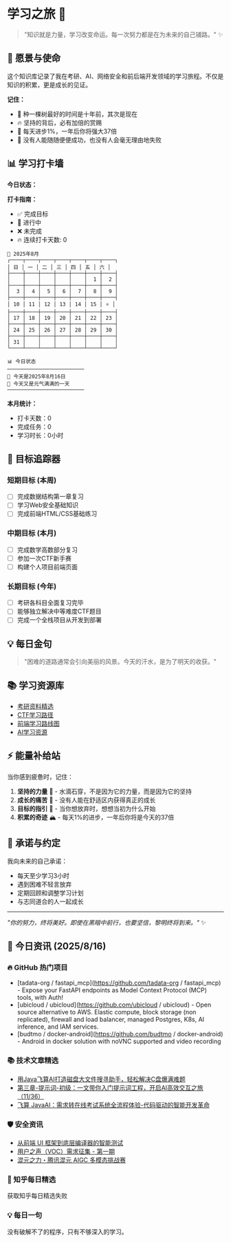 # 学习之旅 🚀

> "知识就是力量，学习改变命运。每一次努力都是在为未来的自己铺路。" ✨

## 🌟 愿景与使命

这个知识库记录了我在考研、AI、网络安全和前后端开发领域的学习旅程。不仅是知识的积累，更是成长的见证。

**记住：**

- 🌱 种一棵树最好的时间是十年前，其次是现在
- 🔥 坚持的背后，必有加倍的赏赐
- 💪 每天进步1%，一年后你将强大37倍
- 🌈 没有人能随随便便成功，也没有人会毫无理由地失败

## 📊 学习打卡墙

**今日状态：**

**打卡指南：**

- ✅ 完成目标
- 🔄 进行中
- ❌ 未完成
- 🔥 连续打卡天数: 0

<!-- CALENDAR_START -->
```
📅 2025年8月
┌────┬────┬────┬────┬────┬────┬────┐
│ 日 │ 一 │ 二 │ 三 │ 四 │ 五 │ 六 │
├────┼────┼────┼────┼────┼────┼────┤
│    │    │    │    │    │  1 │  2 │
├────┼────┼────┼────┼────┼────┼────┤
│  3 │  4 │  5 │  6 │  7 │  8 │  9 │
├────┼────┼────┼────┼────┼────┼────┤
│ 10 │ 11 │ 12 │ 13 │ 14 │ 15 │ ⭐ │
├────┼────┼────┼────┼────┼────┼────┤
│ 17 │ 18 │ 19 │ 20 │ 21 │ 22 │ 23 │
├────┼────┼────┼────┼────┼────┼────┤
│ 24 │ 25 │ 26 │ 27 │ 28 │ 29 │ 30 │
├────┼────┼────┼────┼────┼────┼────┤
│ 31 │    │    │    │    │    │    │
└────┴────┴────┴────┴────┴────┴────┘
```

```
📊 今日状态
─────────────────────────
🌟 今天是2025年8月16日
🌈 今天又是元气满满的一天
─────────────────────────
```
<!-- CALENDAR_END -->

**本月统计：**
- 打卡天数：0
- 完成任务：0
- 学习时长：0小时

## 🎯 目标追踪器

### 短期目标 (本周)

- [ ] 完成数据结构第一章复习
- [ ] 学习Web安全基础知识
- [ ] 完成前端HTML/CSS基础练习

### 中期目标 (本月)

- [ ] 完成数学高数部分复习
- [ ] 参加一次CTF新手赛
- [ ] 构建个人项目前端页面

### 长期目标 (今年)

- [ ] 考研各科目全面复习完毕
- [ ] 能够独立解决中等难度CTF题目
- [ ] 完成一个全栈项目从开发到部署

## 💡 每日金句

> "困难的道路通常会引向美丽的风景。今天的汗水，是为了明天的收获。"

## 📚 学习资源库

- [考研资料精选](https://github.com/topics/kaoyan)
- [CTF学习路径](https://ctf-wiki.org/)
- [前端学习路线图](https://roadmap.sh/frontend)
- [AI学习资源](https://github.com/microsoft/AI-For-Beginners)

## ⚡ 能量补给站

当你感到疲惫时，记住：

1. **坚持的力量** 🌊 - 水滴石穿，不是因为它的力量，而是因为它的坚持
2. **成长的痛苦** 🌵 - 没有人能在舒适区内获得真正的成长
3. **目标的指引** 🧭 - 当你想放弃时，想想当初为什么开始
4. **积累的奇迹** 🏔️ - 每天1%的进步，一年后你将是今天的37倍

## 🤝 承诺与约定

我向未来的自己承诺：

- 每天至少学习3小时
- 遇到困难不轻言放弃
- 定期回顾和调整学习计划
- 与志同道合的人一起成长

---

*"你的努力，终将美好。即使在黑暗中前行，也要坚信，黎明终将到来。"* ✨

<!-- DAILY_INFO_START -->

## 📰 今日资讯 (2025/8/16)

### 🔥 GitHub 热门项目
- [tadata-org / fastapi_mcp](https://github.com/tadata-org / fastapi_mcp) - Expose your FastAPI endpoints as Model Context Protocol (MCP) tools, with Auth!
- [ubicloud / ubicloud](https://github.com/ubicloud / ubicloud) - Open source alternative to AWS. Elastic compute, block storage (non replicated), firewall and load balancer, managed Postgres, K8s, AI inference, and IAM services.
- [budtmo / docker-android](https://github.com/budtmo / docker-android) - Android in docker solution with noVNC supported and video recording

### 📚 技术文章精选
- [用Java飞算AI打造磁盘大文件搜寻助手，轻松解决C盘爆满难题](https://blog.csdn.net/weixin_66401877/article/details/150112505)
- [第三章-提示词-初级：一文带你入门提示词工程，开启AI高效交互之旅（11/36）](https://blog.csdn.net/beautifulmemory/article/details/149448525)
- [飞算 JavaAI：需求转在线考试系统全流程体验-代码驱动的智能开发革命](https://blog.csdn.net/Pocker_Spades_A/article/details/150162884)

### 🛡️ 安全资讯
- [从前端 UI 框架到底层编译器的智能测试](https://cloud.tencent.com/developer/article/2554647)
- [用户之声（VOC）需求征集 - 第一期](https://cloud.tencent.com/developer/article/2554669)
- [混元之力・腾讯混元 AIGC 多模态挑战赛](https://cloud.tencent.com/developer/article/2554715)

### 🌟 知乎每日精选
获取知乎每日精选失败

### 💡 每日一句
没有破解不了的程序，只有不够深入的学习。
<!-- DAILY_INFO_END -->
